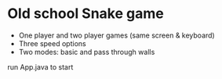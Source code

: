 <h1>Old school Snake game</h1>
<ul>
<li>One player and two player games (same screen & keyboard)</li>
<li>Three speed options</li>
<li>Two modes: basic and pass through walls</li>
</ul>
run App.java to start
